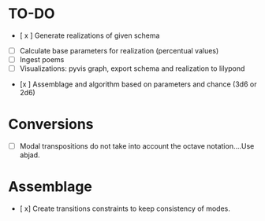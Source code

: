 # TO-DO

- [ x ] Generate realizations of given schema
- [ ] Calculate base parameters for realization (percentual values)
- [ ] Ingest poems
- [ ] Visualizations: pyvis graph, export schema and realization to lilypond
- [x ] Assemblage and algorithm based on parameters and chance (3d6 or 2d6)


# Conversions

- [ ] Modal transpositions do not take into account the octave notation....Use abjad.

# Assemblage

- [ x] Create transitions constraints to keep consistency of modes.

